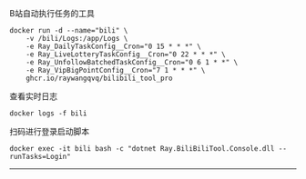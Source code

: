 B站自动执行任务的工具



```
docker run -d --name="bili" \
    -v /bili/Logs:/app/Logs \
    -e Ray_DailyTaskConfig__Cron="0 15 * * *" \
    -e Ray_LiveLotteryTaskConfig__Cron="0 22 * * *" \
    -e Ray_UnfollowBatchedTaskConfig__Cron="0 6 1 * *" \
    -e Ray_VipBigPointConfig__Cron="7 1 * * *" \
    ghcr.io/raywangqvq/bilibili_tool_pro
```





查看实时日志
```
docker logs -f bili
```



扫码进行登录启动脚本
```
docker exec -it bili bash -c "dotnet Ray.BiliBiliTool.Console.dll --runTasks=Login"
```





---
